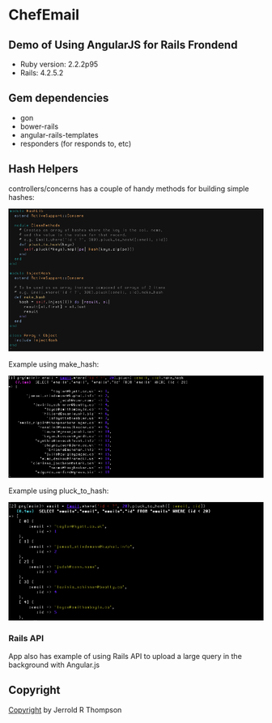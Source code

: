 ChefEmail
========

Demo of Using AngularJS for Rails Frondend
------------------------------------------

- Ruby version: 2.2.2p95
- Rails: 4.2.5.2

Gem dependencies
---------------
- gon
- bower-rails
- angular-rails-templates
- responders (for responds to, etc)

Hash Helpers
--------------

controllers/concerns has a couple of handy methods for building simple hashes:

![hash\_lib.rb](app/assets/images/hashlib.png)


Example using make\_hash:

![make\_hash method](app/assets/images/make_hash.png)


Example using pluck\_to\_hash:

![pluck\_to\_hash](app/assets/images/pluck_to_hash.png)


### Rails API

App also has example of using Rails API to upload a large query in the background
with Angular.js

Copyright
--------


[Copyright]( http://jet.mit-license.org/  ) by Jerrold R Thompson
